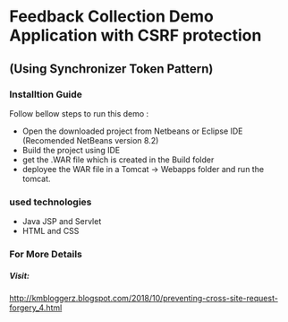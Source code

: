 # Feedback Collection Demo Application with CSRF protection
## (Using Synchronizer Token Pattern)

### Installtion Guide

Follow bellow steps to run this demo :
* Open the downloaded project from Netbeans or Eclipse IDE (Recomended NetBeans version 8.2)
* Build the project using IDE
* get the .WAR file which is created in the Build folder
* deployee the WAR file in a Tomcat -> Webapps folder and run the tomcat.

### used technologies
- Java JSP and Servlet
- HTML and CSS

### For More Details
##### Visit: 
http://kmbloggerz.blogspot.com/2018/10/preventing-cross-site-request-forgery_4.html 

